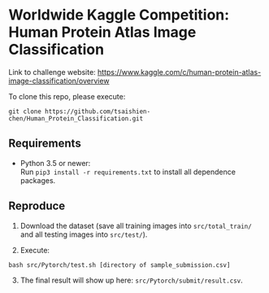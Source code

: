 # Worldwide Kaggle Competition:<br/>Human Protein Atlas Image Classification

Link to challenge website: https://www.kaggle.com/c/human-protein-atlas-image-classification/overview

To clone this repo, please execute:
```
git clone https://github.com/tsaishien-chen/Human_Protein_Classification.git
```

## Requirements
* Python 3.5 or newer:  
  Run `pip3 install -r requirements.txt` to install all dependence packages.

## Reproduce

1. Download the dataset (save all training images into `src/total_train/` and all testing images into `src/test/`).

2. Execute:
```
bash src/Pytorch/test.sh [directory of sample_submission.csv]
```

3. The final result will show up here: `src/Pytorch/submit/result.csv`.
